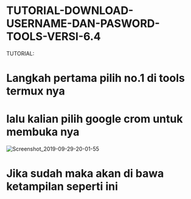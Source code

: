 # TUTORIAL-DOWNLOAD-USERNAME-DAN-PASWORD-TOOLS-VERSI-6.4
TUTORIAL:

# Langkah pertama pilih no.1 di tools termux nya 
# lalu kalian pilih google crom untuk membuka nya
![Screenshot_2019-09-29-20-01-55](https://user-images.githubusercontent.com/41493567/65840585-12d97300-e345-11e9-861c-a5b4bff5724f.png)

# Jika sudah maka akan di bawa ketampilan seperti ini
# 



